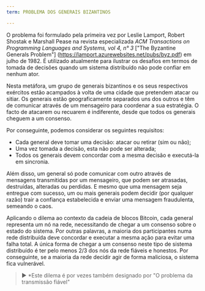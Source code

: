 ```yaml
---
term: PROBLEMA DOS GENERAIS BIZANTINOS

---
```

O problema foi formulado pela primeira vez por Leslie Lamport, Robert Shostak e Marshall Pease na revista especializada *ACM Transactions on Programming Languages and Systems, vol 4, n° 3* ["The Byzantine Generals Problem"] (https://lamport.azurewebsites.net/pubs/byz.pdf) em julho de 1982. É utilizado atualmente para ilustrar os desafios em termos de tomada de decisões quando um sistema distribuído não pode confiar em nenhum ator.

Nesta metáfora, um grupo de generais bizantinos e os seus respectivos exércitos estão acampados à volta de uma cidade que pretendem atacar ou sitiar. Os generais estão geograficamente separados uns dos outros e têm de comunicar através de um mensageiro para coordenar a sua estratégia. O facto de atacarem ou recuarem é indiferente, desde que todos os generais cheguem a um consenso.

Por conseguinte, podemos considerar os seguintes requisitos:


- Cada general deve tomar uma decisão: atacar ou retirar (sim ou não);
- Uma vez tomada a decisão, esta não pode ser alterada;
- Todos os generais devem concordar com a mesma decisão e executá-la em sincronia.

Além disso, um general só pode comunicar com outro através de mensagens transmitidas por um mensageiro, que podem ser atrasadas, destruídas, alteradas ou perdidas. E mesmo que uma mensagem seja entregue com sucesso, um ou mais generais podem decidir (por qualquer razão) trair a confiança estabelecida e enviar uma mensagem fraudulenta, semeando o caos.

Aplicando o dilema ao contexto da cadeia de blocos Bitcoin, cada general representa um nó na rede, necessitando de chegar a um consenso sobre o estado do sistema. Por outras palavras, a maioria dos participantes numa rede distribuída deve concordar e executar a mesma ação para evitar uma falha total. A única forma de chegar a um consenso neste tipo de sistema distribuído é ter pelo menos 2/3 dos nós da rede fiáveis e honestos. Por conseguinte, se a maioria da rede decidir agir de forma maliciosa, o sistema fica vulnerável.

> ► *Este dilema é por vezes também designado por "O problema da transmissão fiável"